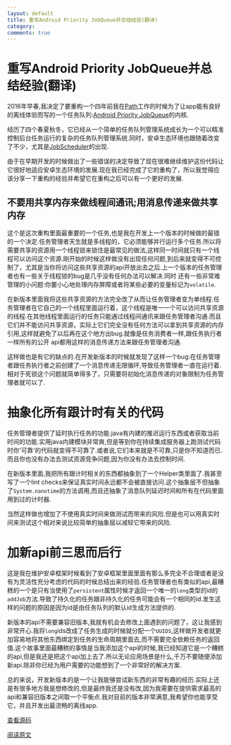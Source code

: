 ```yaml
---
layout: default
title: 重写Android Priority JobQueue并总结经验(翻译)
category: 
comments: true
---
```


# 重写Android Priority JobQueue并总结经验(翻译)


2016年早春,我决定了要重构一个四年前我在[Path](https://path.com)工作的时候为了让app能有良好的离线体验而写的一个任务队列:[Android Priority JobQueue](https://github.com/yigit/android-priority-jobqueue)的内核.


经历了四个春夏秋冬，它已经从一个简单的任务队列管理系统成长为一个可以精准控制后台任务运行的复杂的任务队列管理系统.同时，安卓生态环境也跟随着改变了不少，尤其是[JobScheduler](https://developer.android.com/reference/android/app/job/JobScheduler.html)的出现.


由于在早期开发的时候做出了一些错误的决定导致了现在很难继续维护这份代码让它很好地适应安卓生态环境的发展.现在我已经完成了它的重构了，所以我觉得应该分享一下重构的经验并希望它在重构之后可以有一个更好的发展.



## 不要用共享内存来做线程间通讯;用消息传递来做共享内存


这个是这次重构里面最重要的一个任务,也是我在开发上一个版本的时候做的最错的一个决定.任务管理者天生就是多线程的，它必须能够并行运行多个任务.所以将需要共享的资源用一个线程锁来锁住是最常见的做法,这样同一时间就只有一个线程可以访问这个资源.刚开始的时候这样做没有出现任何问题,到后来就变得不可控制了，尤其是当你将访问这些共享资源的api开放出去之后.上一个版本的任务管理者也有一些关于线程锁的bug是几乎没有任何办法可以解决.同时 还有一些非常难管理的小问题:你要小心地处理内存屏障或者将某些必要的变量标记为```volatile```.

在新版本里面我将这些共享资源的方法完全改了从而让任务管理者变为单线程.任务管理者在它自己的一个线程里面运行着，这个线程是唯一一个可以访问共享资源的线程.在其他线程里面运行的任务只能通过线程间通讯来跟任务管理者沟通.而且它们并不能访问共享资源，实际上它们完全没有任何方法可以拿到共享资源的内存引用,这样就避免了以后再在这个地方出bug.就像是任务消费者一样,跟任务执行者一样所有的公开
api都用这样的消息传递方法来跟任务管理者沟通.

这样做也是有它的缺点的.在开发新版本的时候就发现了这样一个bug:在任务管理者跟任务执行者之前创建了一个消息传递无限循环,导致任务管理者一直在运行着.相对于死锁这个问题就简单得多了，只需要将初始化消息传递的对象限制为任务管理者就可以了.


# 抽象化所有跟计时有关的代码

任务管理者提供了延时执行任务的功能.java有内建的推迟运行东西或者获取当前时间的功能.实用java内建模块非常爽,但是等到你在持续集成服务器上跑测试代码时你'可靠'的代码就变得不可靠了.或者说,它们本来就是不可靠,只是你不知道而已.而且你也没有办法去测试资源竞争问题,因为你没有办法去控制时间.

在新版本里面,我把所有跟计时相关的东西都抽象到了一个Helper类里面了.我甚至写了一个lint checks来保证真实时间永远都不会被直接访问.这个抽象层不但抽象了```System.nanotime```的方法调用,而且还抽象了消息队列延迟时间和所有在代码里面用到过的计时器.

当然这样做也增加了不使用真实时间来做测试而带来的风险.但是也可以用真实时间来测试这个相对来说比较简单的抽象层以减轻它带来的风险.

# 加新api前三思而后行

这是我在维护安卓框架时候看到了安卓框架里面里面有那么多完全不合理或者是没有为灵活性充分考虑的代码的时候总结出来的经验.任务管理者也有类似的api,最糟糕的一个是只有当使用了```persistent```属性时候才返回一个唯一的```long```类型的id的```addJob```方法.导致了持久化的任务跟非持久化的任务可能会有一个相同的id.发生这样的问题的原因是因为id是由任务队列的默认id生成方法提供的.


新版本的api不需要兼容旧版本,我就有机会去修改上面遇到的问题了，这让我感到非常开心.我将```long```ids改成了任务生成的时候就分配一个```UUIDS```,这样做开发者就更加容易地将其他东西绑定到任务的生命周期里面去,而不需要完全依赖任务的返回值.这个故事里面最糟糕的事情是当我添加这个api的时候,我已经知道它是一个糟糕的api,但是我还是把这个api加上去了.所以无论应用场景是什么,千万不要随便添加新api.除非你已经为用户需要的功能想到了一个非常好的解决方案.

总的来说，开发新版本的是一个让我能够尝试新东西的非常有趣的经历.实际上还是有很多地方我是想修改的,但是最终我还是没有改,因为我需要在提供需求最高的api和兼容旧版本之间取一个平衡点.我对目前的版本非常满意,我希望你也能享受它，并且开发出最流畅的离线app.

[查看源码](http://github.com/yigit/android-priority-jobqueue)   

[阅读原文](http://www.birbit.com/rewriting-android-priority-jobqueue-lessons-learned/)

